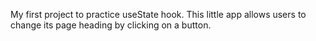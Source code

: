 My first project to practice useState hook.
This little app allows users to change its page heading by clicking on a button.
